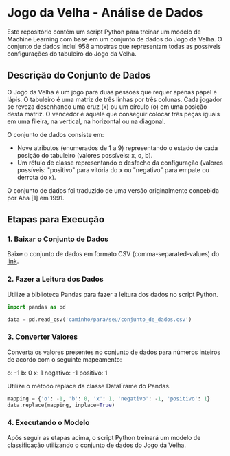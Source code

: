 # Jogo da Velha - Análise de Dados

Este repositório contém um script Python para treinar um modelo de Machine Learning com base em um conjunto de dados do Jogo da Velha. O conjunto de dados inclui 958 amostras que representam todas as possíveis configurações do tabuleiro do Jogo da Velha.

## Descrição do Conjunto de Dados

O Jogo da Velha é um jogo para duas pessoas que requer apenas papel e lápis. O tabuleiro é uma matriz de três linhas por três colunas. Cada jogador se reveza desenhando uma cruz (x) ou um círculo (o) em uma posição desta matriz. O vencedor é aquele que conseguir colocar três peças iguais em uma fileira, na vertical, na horizontal ou na diagonal.

O conjunto de dados consiste em:

- Nove atributos (enumerados de 1 a 9) representando o estado de cada posição do tabuleiro (valores possíveis: x, o, b).
- Um rótulo de classe representando o desfecho da configuração (valores possíveis: "positivo" para vitória do x ou "negativo" para empate ou derrota do x).

O conjunto de dados foi traduzido de uma versão originalmente concebida por Aha [1] em 1991.

## Etapas para Execução

### 1. Baixar o Conjunto de Dados

Baixe o conjunto de dados em formato CSV (comma-separated-values) do [link](link_para_o_conjunto_de_dados).

### 2. Fazer a Leitura dos Dados

Utilize a biblioteca Pandas para fazer a leitura dos dados no script Python.

```python
import pandas as pd

data = pd.read_csv('caminho/para/seu/conjunto_de_dados.csv')
```
### 3. Converter Valores
Converta os valores presentes no conjunto de dados para números inteiros de acordo com o seguinte mapeamento:

o: -1
b: 0
x: 1
negativo: -1
positivo: 1

Utilize o método replace da classe DataFrame do Pandas.

```python
mapping = {'o': -1, 'b': 0, 'x': 1, 'negativo': -1, 'positivo': 1}
data.replace(mapping, inplace=True)
```

### 4. Executando o Modelo
Após seguir as etapas acima, o script Python treinará um modelo de classificação utilizando o conjunto de dados do Jogo da Velha.
